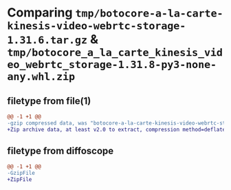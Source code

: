 # Comparing `tmp/botocore-a-la-carte-kinesis-video-webrtc-storage-1.31.6.tar.gz` & `tmp/botocore_a_la_carte_kinesis_video_webrtc_storage-1.31.8-py3-none-any.whl.zip`

## filetype from file(1)

```diff
@@ -1 +1 @@
-gzip compressed data, was "botocore-a-la-carte-kinesis-video-webrtc-storage-1.31.6.tar", last modified: Thu Jul 20 01:20:27 2023, max compression
+Zip archive data, at least v2.0 to extract, compression method=deflate
```

## filetype from diffoscope

```diff
@@ -1 +1 @@
-GzipFile
+ZipFile
```

